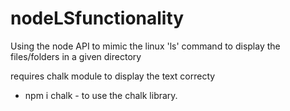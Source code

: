 # nodeLSfunctionality
Using the node API to mimic the linux 'ls' command to display the files/folders in a given directory

requires chalk module to display the text correcty
  - npm i chalk -
to use the chalk library. 


